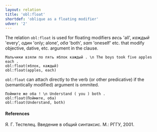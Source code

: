 ```yaml
---
layout: relation
title: 'obl:float'
shortdef: 'oblique as a floating modifier'
udver: '2'
---
```


The relation `obl:float` is used for floating modifiers _весь_ 'all', _каждый_ 'every', _один_ 'only; alone', _оба_ 'both', _sam_ 'oneself' etc. that modify objective, dative, etc. argument in the clause. 

~~~ sdparse
Мальчики взяли по пять яблок каждый . \n The boys took five apples each . 
obl:float(яблок, каждый) 
obl:float(apples, each)
~~~

`obl:float` can attach directly to the verb (or other predicative) if the (semantically modified) argument is ommited.

~~~ sdparse
Поймите же оба ! \n Understand ( you ) both . 
obl:float(Поймите, оба) 
obl:float(Understand, both)
~~~

#### References
Я. Г. Тестелец. Введение в общий синтаксис. М.: РГГУ, 2001.
<!-- Interlanguage links updated Po 6. listopadu 2023, 21:43:18 CET -->
